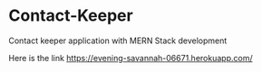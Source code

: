 # Contact-Keeper
Contact keeper application with MERN Stack development

Here is the link 
https://evening-savannah-06671.herokuapp.com/
